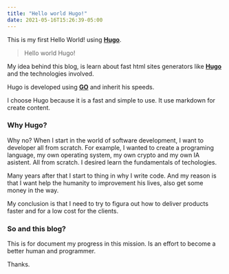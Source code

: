 ```yaml
---
title: "Hello world Hugo!"
date: 2021-05-16T15:26:39-05:00
---
```

This is my first Hello World! using [**Hugo**](https://gohugo.io/).

> Hello world Hugo!

My idea behind this blog,  is learn about fast html sites generators like [**Hugo**](https://gohugo.io) and the technologies involved. 

Hugo is developed using [**GO**](https://go.dev/) and inherit his speeds.

I choose Hugo because it is a fast and simple to use. It use markdown for create content.

### Why Hugo?

Why no? When I start in the world of software development, I want to developer all from scratch. For example, I wanted to create a programing language, my own operating system, my own crypto and my own IA asistent. All from scratch. I desired learn the fundamentals of techologies.

Many years after that I start to thing in why I write code. And my reason is that I want help the humanity to improvement his lives, also get some money in the way.

My conclusion is that I need to try to figura out how to deliver products faster and for a low cost for the clients.

### So and this blog?

This is for document my progress in this mission. Is an effort to become a better human and programmer.

Thanks.
